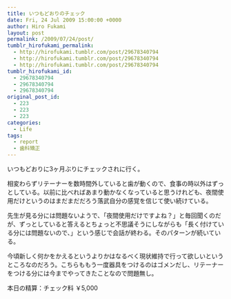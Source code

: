 ```yaml
---
title: いつもどおりのチェック
date: Fri, 24 Jul 2009 15:00:00 +0000
author: Hiro Fukami
layout: post
permalink: /2009/07/24/post/
tumblr_hirofukami_permalink:
  - http://hirofukami.tumblr.com/post/29678340794
  - http://hirofukami.tumblr.com/post/29678340794
  - http://hirofukami.tumblr.com/post/29678340794
tumblr_hirofukami_id:
  - 29678340794
  - 29678340794
  - 29678340794
original_post_id:
  - 223
  - 223
  - 223
categories:
  - Life
tags:
  - report
  - 歯科矯正
---
```

<div class="section">
  <p>
    いつもどおりに3ヶ月ぶりにチェックされに行く。
  </p>
  
  <p>
    相変わらずリテーナーを数時間外していると歯が動くので、食事の時以外はずっとしている。以前に比べればあまり動かなくなっていると思うけれども、夜間使用だけというのはまだまだだろう落武自分の感覚を信じて使い続けている。
  </p>
  
  <p>
    先生が見る分には問題ないようで、「夜間使用だけですよね？」と毎回聞くのだが、ずっとしていると答えるとちょっと不思議そうにしながらも「長く付けている分には問題ないので、」という感じで会話が終わる。そのパターンが続いている。
  </p>
  
  <p>
    今頃新しく何かをかえるというよりかはなるべく現状維持で行って欲しいというところなのだろう。こちらももう一度器具をつけるのはゴメンだし、リテーナーをつける分には今までやってきたことなので問題無し。
  </p>
  
  <p>
    本日の精算：チェック料 ￥5,000
  </p>
</div>